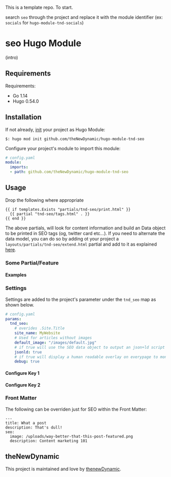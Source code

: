 This is a template repo. To start.

search `seo` through the project and replace it with the module identifier (ex: `socials` for `hugo-module-tnd-socials`)

# seo Hugo Module

(intro)

## Requirements

Requirements:
- Go 1.14
- Hugo 0.54.0


## Installation

If not already, [init](https://gohugo.io/hugo-modules/use-modules/#initialize-a-new-module) your project as Hugo Module:

```
$: hugo mod init github.com/theNewDynamic/hugo-module-tnd-seo
```

Configure your project's module to import this module:

```yaml
# config.yaml
module:
  imports:
  - path: github.com/theNewDynamic/hugo-module-tnd-seo
```

## Usage

Drop the following where appropriate
```
{{ if templates.Exists "partials/tnd-seo/print.html" }}
  {{ partial "tnd-seo/tags.html" . }}
{{ end }}
```

The above partials, will look for content information and build an Data object to be printed in SEO tags (og, twitter card etc...).
If you need to alternate the data model, you can do so by adding ot your project a `layouts/partials/tnd-seo/extend.html` partial and add to it as explained [here](/layouts/partials/tnd-seo/extend.html).

### Some Partial/Feature

#### Examples

### Settings

Settings are added to the project's parameter under the `tnd_seo` map as shown below.

```yaml
# config.yaml
params:
  tnd_seo:
    # overides .Site.Title
    site_name: MyWebsite 
    # Used for articles without images
    default_image: "/images/default.jpg"
    # if true will use the SEO data object to output an json+ld script tag.
    jsonld: true
    # if true will display a human readable overlay on everypage to monitor SEO data object (only if dev != production)
    debug: true
```

#### Configure Key 1

#### Configure Key 2

### Front Matter

The following can be overriden just for SEO within the Front Matter:

```
---
title: What a post
description: That's dull!
seo:
  image: /uploads/way-better-that-this-post-featured.png
  description: Content marketing 101
```

## theNewDynamic

This project is maintained and love by [thenewDynamic](https://www.thenewdynamic.com).